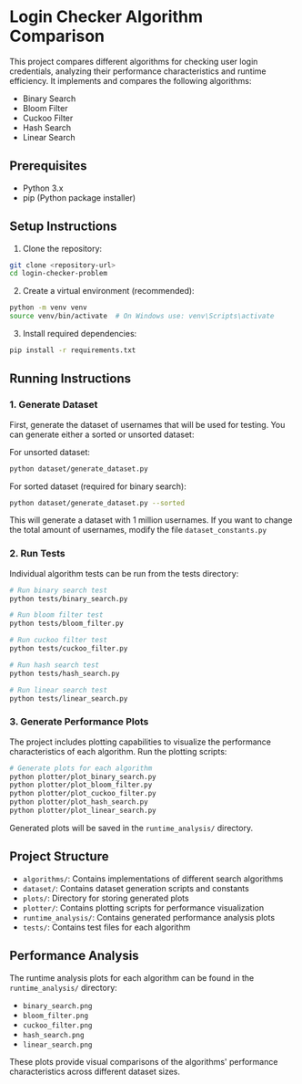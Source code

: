 # Login Checker Algorithm Comparison

This project compares different algorithms for checking user login credentials, analyzing their performance characteristics and runtime efficiency. It implements and compares the following algorithms:

- Binary Search
- Bloom Filter
- Cuckoo Filter
- Hash Search
- Linear Search

## Prerequisites

- Python 3.x
- pip (Python package installer)

## Setup Instructions

1. Clone the repository:

```bash
git clone <repository-url>
cd login-checker-problem
```

2. Create a virtual environment (recommended):

```bash
python -m venv venv
source venv/bin/activate  # On Windows use: venv\Scripts\activate
```

3. Install required dependencies:

```bash
pip install -r requirements.txt
```

## Running Instructions

### 1. Generate Dataset

First, generate the dataset of usernames that will be used for testing. You can generate either a sorted or unsorted dataset:

For unsorted dataset:

```bash
python dataset/generate_dataset.py
```

For sorted dataset (required for binary search):

```bash
python dataset/generate_dataset.py --sorted
```

This will generate a dataset with 1 million usernames. If you want to change the total amount of usernames, modify the file `dataset_constants.py`

### 2. Run Tests

Individual algorithm tests can be run from the tests directory:

```bash
# Run binary search test
python tests/binary_search.py

# Run bloom filter test
python tests/bloom_filter.py

# Run cuckoo filter test
python tests/cuckoo_filter.py

# Run hash search test
python tests/hash_search.py

# Run linear search test
python tests/linear_search.py
```

### 3. Generate Performance Plots

The project includes plotting capabilities to visualize the performance characteristics of each algorithm. Run the plotting scripts:

```bash
# Generate plots for each algorithm
python plotter/plot_binary_search.py
python plotter/plot_bloom_filter.py
python plotter/plot_cuckoo_filter.py
python plotter/plot_hash_search.py
python plotter/plot_linear_search.py
```

Generated plots will be saved in the `runtime_analysis/` directory.

## Project Structure

- `algorithms/`: Contains implementations of different search algorithms
- `dataset/`: Contains dataset generation scripts and constants
- `plots/`: Directory for storing generated plots
- `plotter/`: Contains plotting scripts for performance visualization
- `runtime_analysis/`: Contains generated performance analysis plots
- `tests/`: Contains test files for each algorithm

## Performance Analysis

The runtime analysis plots for each algorithm can be found in the `runtime_analysis/` directory:

- `binary_search.png`
- `bloom_filter.png`
- `cuckoo_filter.png`
- `hash_search.png`
- `linear_search.png`

These plots provide visual comparisons of the algorithms' performance characteristics across different dataset sizes.
